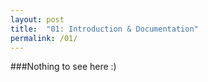 ```yaml
---
layout: post
title:  "01: Introduction & Documentation"
permalink: /01/
---
```


###Nothing to see here :)